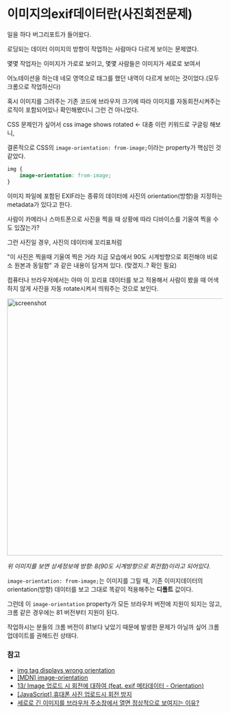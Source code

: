 # 이미지의exif데이터란(사진회전문제)

일을 하다 버그리포트가 들어왔다.

로딩되는 데이터 이미지의 방향이 작업하는 사람마다 다르게 보이는 문제였다.

몇몇 작업자는 이미지가 가로로 보이고, 몇몇 사람들은 이미지가 세로로 보여서

어노테이션을 하는데 네모 영역으로 태그를 했던 내역이 다르게 보이는 것이었다.(모두 크롬으로 작업하신다)

혹시 이미지를 그려주는 기존 코드에 브라우저 크기에 따라 이미지를 자동회전시켜주는 로직이 포함되어있나 확인해봤더니 그런 건 아니었다.

CSS 문제인가 싶어서 css image shows rotated <- 대충 이런 키워드로 구글링 해보니,

결론적으로 CSS의 `image-orientation: from-image;`이라는 property가 핵심인 것 같았다.

```css
img {
    image-orientation: from-image;
}
```

이미지 파일에 포함된 EXIF라는 종류의 데이터에 사진의 orientation(방향)을 지정하는 metadata가 있다고 한다.

사람이 카메라나 스마트폰으로 사진을 찍을 때 상황에 따라 디바이스를 기울여 찍을 수도 있잖는가?

그런 사진일 경우, 사진의 데이터에 꼬리표처럼

"이 사진은 찍을때 기울여 찍은 거라 지금 모습에서 90도 시계방향으로 회전해야 비로소 원본과 동일함" 과 같은 내용이 담겨져 있다. (맞겠지..? 확인 필요)

컴퓨터나 브라우저에서는 아마 이 꼬리표 데이터를 보고 적용해서 사람이 봤을 때 어색하지 않게 사진을 자동 rotate시켜서 띄워주는 것으로 보인다.

<img width="600" alt="screenshot" src="https://user-images.githubusercontent.com/18097984/144388952-04a7cbe3-b869-427d-a61a-836177e2cb41.png">

_위 이미지를 보면 상세정보에 방향: 8(90도 시계방향으로 회전함)이라고 되어있다._

`image-orientation: from-image;`는 이미지를 그릴 때, 기존 이미지데이터의 orientation(방향) 데이터를 보고 그대로 똑같이 적용해주는 **디폴트** 값이다.

그런데 이 `image-orientation` property가 모든 브라우저 버전에 지원이 되지는 않고, 크롬 같은 경우에는 81 버전부터 지원이 된다.

작업하시는 분들의 크롬 버전이 81보다 낮았기 때문에 발생한 문제가 아닐까 싶어 크롬 업데이트를 권해드린 상태다.

### 참고
* [img tag displays wrong orientation](https://stackoverflow.com/questions/24658365/img-tag-displays-wrong-orientation)
* [[MDN] image-orientation](https://developer.mozilla.org/en-US/docs/Web/CSS/image-orientation)
* [13/ Image 업로드 시 회전에 대하여 (feat. exif 메타데이터 - Orientation)](https://feel5ny.github.io/2018/08/06/JS_13/)
* [[JavaScript] 휴대폰 사진 업로드시 회전 방지](https://wickedmagica.tistory.com/239)
* [세로로 긴 이미지를 브라우저 주소창에서 열면 정상적으로 보여지는 이유?](https://medium.com/@jongmoon.yoon/%EC%84%B8%EB%A1%9C%EB%A1%9C-%EA%B8%B4-%EC%9D%B4%EB%AF%B8%EC%A7%80%EB%A5%BC-%EB%B8%8C%EB%9D%BC%EC%9A%B0%EC%A0%80-%EC%A3%BC%EC%86%8C%EC%B0%BD%EC%97%90%EC%84%9C-%EC%97%B4%EB%A9%B4-%EC%A0%95%EC%83%81%EC%A0%81%EC%9C%BC%EB%A1%9C-%EB%B3%B4%EC%97%AC%EC%A7%80%EB%8A%94-%EC%9D%B4%EC%9C%A0-a39a4b20ca1b)
